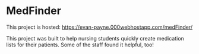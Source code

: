 # MedFinder
This project is hosted: https://evan-payne.000webhostapp.com/medFinder/

This project was built to help nursing students quickly create medication lists for their patients.
Some of the staff found it helpful, too!
